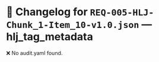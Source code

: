 # 📝 Changelog for `REQ-005-HLJ-Chunk_1-Item_10-v1.0.json` — **hlj_tag_metadata**

❌ No audit.yaml found.
